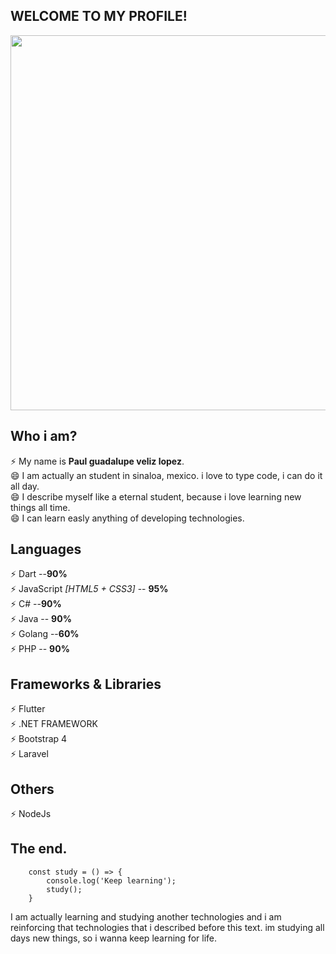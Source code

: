 ## WELCOME TO MY PROFILE!
<img src="https://res.cloudinary.com/dlds4xwpk/image/upload/v1596691633/banner_mzbv7o.png" width="600" /> <br/>
## Who i am?
⚡ My name is **Paul guadalupe veliz lopez**.<br/>
😄 I am actually an student in sinaloa, mexico. i love to type code, i can do it all day.<br/>
😄 I describe myself like a eternal student, because i love learning new things all time.<br/>
😄 I can learn easly anything of developing technologies.
## Languages 

⚡ Dart --**90%**<br/>
⚡ JavaScript *[HTML5 + CSS3]* -- **95%**<br/>
⚡ C# --**90%**<br/>
⚡ Java -- **90%**<br/>
⚡ Golang --**60%**<br/>
⚡ PHP -- **90%**<br/>

## Frameworks & Libraries

⚡ Flutter<br/>
⚡ .NET FRAMEWORK<br/>
⚡ Bootstrap 4<br/>
⚡ Laravel

## Others
⚡ NodeJs

## The end.

```
    const study = () => {
	    console.log('Keep learning');
	    study();
    }
```

I am actually learning and studying another technologies and i am reinforcing that technologies that i described before this text.
im studying all days new things, so i wanna keep learning for life.
